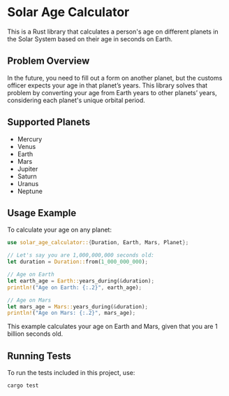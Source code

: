 # Solar Age Calculator

This is a Rust library that calculates a person's age on different planets in the Solar System based on their age in seconds on Earth.

## Problem Overview

In the future, you need to fill out a form on another planet, but the customs officer expects your age in that planet’s years. This library solves that problem by converting your age from Earth years to other planets’ years, considering each planet's unique orbital period.

## Supported Planets

* Mercury
* Venus
* Earth
* Mars
* Jupiter
* Saturn
* Uranus
* Neptune

## Usage Example
To calculate your age on any planet:

```rust
use solar_age_calculator::{Duration, Earth, Mars, Planet};

// Let's say you are 1,000,000,000 seconds old:
let duration = Duration::from(1_000_000_000);

// Age on Earth
let earth_age = Earth::years_during(&duration);
println!("Age on Earth: {:.2}", earth_age);

// Age on Mars
let mars_age = Mars::years_during(&duration);
println!("Age on Mars: {:.2}", mars_age);
```

This example calculates your age on Earth and Mars, given that you are 1 billion seconds old.

## Running Tests

To run the tests included in this project, use:

```bash
cargo test
```


